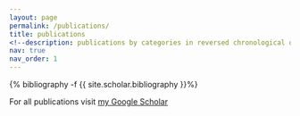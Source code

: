 ```yaml
---
layout: page
permalink: /publications/
title: publications
<!--description: publications by categories in reversed chronological order. generated by jekyll-scholar.-->
nav: true
nav_order: 1
---
```


<!-- _pages/publications.md -->
<div class="publications">

{% bibliography -f {{ site.scholar.bibliography }}%}

</div>
<div class="publications">
For all publications visit <a href="https://scholar.google.com/citations?user=I8A1STcAAAAJ">my Google Scholar</a>
</div>
